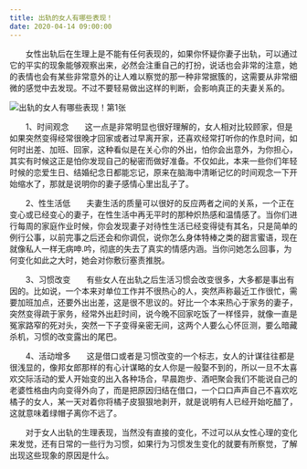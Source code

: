 ```yaml
---
title: 出轨的女人有哪些表现！
date: 2020-04-14 09:00:00
---
```




　　女性出轨后在生理上是不能有任何表现的，如果你怀疑你妻子出轨，可以通过它的平实的现象能够观察出来，必然会注重自己的打扮，说话也会非常的注意，她的表情也会有某些非常意外的让人难以察觉的那一种非常据簇的，这需要从非常细微的感觉中去发现。不过不要轻易做出这样的判断，会影响真正的夫妻关系的。

![出轨的女人有哪些表现！第1张](/img/73fba6a3f047ade67adf56f6ca8e8702.jpg)

　　1、时间观念　　这一点是非常明显也很好理解的，女人相对比较顾家，但是如果突然变得经常很晚才回家或者过早离开家，还喜欢经常打听你的作息时间，如何时出差、加班、回家，这种看似是在关心你的外出，怕你会出意外，为你担心，其实有时候这正是怕你发现自己的秘密而做好准备。不仅如此，本来一些你们年轻时候的恋爱生日、结婚纪念日都能忘记，原来在脑海中清晰记忆的时间观念一下开始缩水了，那就是说明你的妻子感情心里出乱子了。

　　2、性生活低　　夫妻生活的质量可以很好的反应两者之间的关系，一个正在变心或已经变心的妻子，在性生活中再无平时的那种炽热感和温情感了。当你们进行每周的家庭作业时候，你会发现妻子对待性生活已经变得徒有其名，只是简单的例行公事，以前完事之后还会和你调侃，说你怎么身体特棒之类的甜言蜜语，现在就像私人一样无病呻.吟，彻底的失去了真实的情感内涵。当你问她怎么回事，为何变化如此之大时，她会对你敷衍塞责推脱。

　　3、习惯改变　　有些女人在出轨之后生活习惯会改变很多，大多都是事出有因的。比如说，一个本来对单位工作并不很热心的人，突然声称最近工作很忙，需要加班加点，还要外出出差，这是很不思议的。好比一个本来热心于家务的妻子，突然变得疏于家务，经常外出赶时间，说今晚不回家吃饭了一样怪异，就像一直是冤家路窄的死对头，突然一下子变得亲密无间，这两个人要么心怀叵测，要么暗藏杀机，习惯的改变露出的尾巴。

　　4、活动增多　　这是借口或者是习惯改变的一个标志，女人的计谋往往都是很浅显的，像邦女郎那样的有心计谋略的女人你是一般娶不到的，所以一旦不太喜欢交际活动的爱人开始变的出入各种场合，早晨跑步、酒吧聚会我们不能说自己的老婆性格由内向变得外向了，而是把原因归结在借口，一个口口声声自己不喜欢吃橘子的女人，某一天对着你将橘子皮狠狠地剥开，就是说明有人已经开始吃醋了，这就意味着绿帽子离你不远了。

　　对于女人出轨的生理表现，当然没有直接的变化，不过可以从女性心理的变化来发觉，还有日常的一些行为习惯，如果行为习惯发生变化的就要有所察觉，了解出现这些现象的原因是什么。